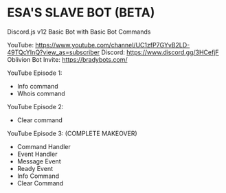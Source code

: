# ESA'S SLAVE BOT (BETA)
Discord.js v12 Basic Bot with Basic Bot Commands

YouTube: https://www.youtube.com/channel/UC1zfP7GYvB2LD-49TQcYInQ?view_as=subscriber
Discord: https://www.discord.gg/3HCefjF
Oblivion Bot Invite: https://bradybots.com/


YouTube Episode 1: 
- Info command
- Whois command


YouTube Episode 2: 
- Clear command

YouTube Episode 3: 
(COMPLETE MAKEOVER)
- Command Handler
- Event Handler 
- Message Event 
- Ready Event
- Info Command 
- Clear Command
